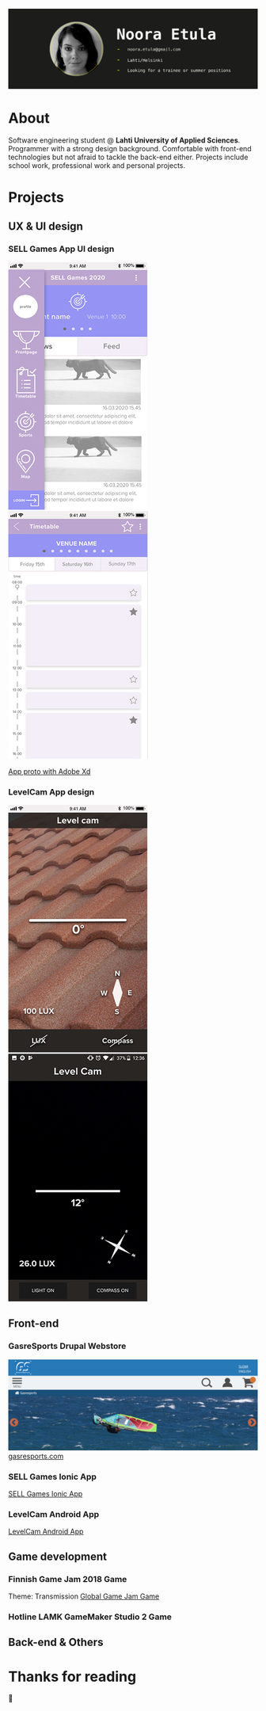 ![Header image](/images/githeader.jpg "Porfolio header picture")

# About

Software engineering student @ **Lahti University of Applied Sciences**. Programmer with a strong design background. Comfortable with front-end technologies but not afraid to tackle the back-end either. Projects include school work, professional work and personal projects.

# Projects

## UX & UI design

### SELL Games App UI design

![SELL frontpage](/images/sellfront.jpg "SELL app frontpage")
![SELL calendar](/images/sellcalendar.jpg "SELL app calendar")

[App proto with Adobe Xd](https://xd.adobe.com/view/37baeee9-8750-4816-5ff9-7b09d43cb0d1-418b/)

### LevelCam App design

![LevelCam design](/images/levelcam-design.jpg "LevelCam App UI design")
![LevelCam product](/images/levelcam-final.jpg "LevelCam App")


## Front-end

### GasreSports Drupal Webstore
![Webstore header](/images/drupalheader.png "GasreSports header")
[gasresports.com](https://gasresports.com/)

### SELL Games Ionic App

[SELL Games Ionic App](https://github.com/SELLgames/sellGames)

### LevelCam Android App

[LevelCam Android App](https://github.com/Vatupassit/levelcam)


## Game development

### Finnish Game Jam 2018 Game
Theme: Transmission
[Global Game Jam Game](https://globalgamejam.org/2018/games/robots-mission)

### Hotline LAMK GameMaker Studio 2 Game


## Back-end & Others

# Thanks for reading
:closed_book: